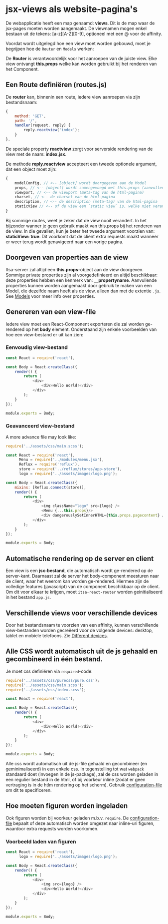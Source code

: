 # jsx-views als website-pagina's
De webapplicatie heeft een map genaamd: **views**. Dit is de map waar de jsx-pages moeten worden aangemaakt. De viewnamen mogen enkel bestaan uit de tekens: [a-z][A-Z][0-9], optioneel met een @ voor de affinity.

Voordat wordt uitgelegd hoe een view moet worden gebouwd, moet je begrijpen hoe de `Router` en `Models` werken:

De **Router** is verantwoordelijk voor het aanroepen van de juiste view. Elke view ontvangt **this.props** welke kan worden gebruikt bij het renderen van het Component.

## Een Route definiëren (routes.js)
De **router** kan, binnenin een route, iedere view aanroepen via zijn bestandsnaam:

```js
{
    method: 'GET',
    path: '/',
    handler(request, reply) {
        reply.reactview('index');
    }
},
```
De speciale property **reactview** zorgt voor serverside rendering van de view met de naam: **index.jsx**.

De methode **reply.reactview** accepteert een tweede optionele argument, dat een object moet zijn:
```js
{
    modelConfig, // <-- [object] wordt doorgegeven aan de Model
    props, // <-- [object] wordt samengevoegd met this.props (aanvullend op de voorgedefinieerde porperties en model-properties)
    viewport, // <-- de viewport (meta-tag van de html-pagina)
    charset, // <-- de charset van de html-pagina
    description, // <-- de description (meta-tag) van de html-pagina
    staticView // <-- of de view een `static view` is, welke niet verandert
}
```


Bij sommige routes, weet je zeker dat de view nooit verandert. In het bijzonder wanner je geen gebruik maakt van this.props bij het renderen van de view. In die gevallen, kun je beter het tweede argument voorzien van: **staticView: true**. Dit voorkomt dat de client extra requests maakt wanneer er weer terug wordt genavigeerd naar een vorige pagina.


## Doorgeven van properties aan de view
Itsa-server zal altijd een **this.props**-object aan de view doorgeven. Sommige private properties zijn al voorgedefinieerd en altijd beschikbaar: deze properties hebben een kenmerk van: **__propertyname**. Aanvullende properties kunnen worden aangemaakt door gebruik te maken van een Model, die dezelfde naam heeft als de view, alleen dan met de extentie `.js`. See [Models](/models) voor meer info over properties.

## Genereren van een view-file
Iedere view moet een React-Component exporteren die zal worden ge-rendered op het **body** element. Onderstaand zijn enkele voorbeelden van hoe een view-bestand er uit kan zien:

### Eenvoudig view-bestand
```js
const React = require('react'),

const Body = React.createClass({
    render() {
        return (
            <div>
                <div>Hello World!</div>
            </div>
        );
    }
});

module.exports = Body;
```

### Geavanceerd view-bestand

A more advance file may look like:

```js
require('../assets/css/main.scss');

const React = require('react'),
      Menu = require('../modules/menu.jsx'),
      Reflux = require('reflux'),
      store = require('../reflux/stores/app-store'),
      logo = require('../assets/images/logo.png');

const Body = React.createClass({
    mixins: [Reflux.connect(store)],
    render() {
        return (
            <div>
                <img className="logo" src={logo} />
                <Menu {...this.props}/>
                <div dangerouslySetInnerHTML={this.props.pagecontent} />
            </div>
        );
    }
});

module.exports = Body;
```

## Automatische rendering op de server en client

Een view is een **jsx-bestand**, die automatisch wordt ge-rendered op de server-kant. Daarnaast zal de server het body-component meesturen naar de client, waar het weerom kan worden ge-rendered. Hiermee zijn de volledige features (javascript) van de component beschikbaar op de client. Om dit voor elkaar te krijgen, moet `itsa-react-router` worden geinitialiseerd in het bestand `app.js`.

## Verschillende views voor verschillende devices

Door het bestandsnaam te voorzien van een affinity, kunnen verschillende view-bestanden worden gecreëerd voor de volgende devices: desktop, tablet en mobiele telefoons. Zie [Different devices](/different-devices).

## Alle CSS wordt automatisch uit de js gehaald en gecombineerd in één bestand.

Je moet css definiëren via `required`-code:

```js
require('../assets/css/purecss/pure.css');
require('../assets/css/main.scss');
require('../assets/css/index.scss');

const React = require('react'),

const Body = React.createClass({
    render() {
        return (
            <div>
                <div>Hello World!</div>
            </div>
        );
    }
});

module.exports = Body;

```

Alle css wordt automatisch uit de js-file gehaald en gecombineer (en geminimaliseerd) in een enkele css. In tegenstelling tot wat `webpack` standaard doet (invoegen in de js-package), zal de css worden geladen in een regulier bestand in de html, of bij voorkeur inline (zodat er geen vertraging is in de htlm rendering op het scherm). Gebruik [configuration-file](http://itsaserver.io/configuration) om dit te specificeren.

## Hoe moeten figuren worden ingeladen

Ook figuren worden bij voorkeur geladen m.b.v. `require`. De [configuration-file](http://itsaserver.io/configuration) bepaalt of deze automatisch worden omgezet naar inline-uri figuren, waardoor extra requests worden voorkomen.

### Voorbeeld laden van figuren

```js
const React = require('react'),
      logo = require('../assets/images/logo.png');

const Body = React.createClass({
    render() {
        return (
            <div>
                <img src={logo} />
                <div>Hello World!</div>
            </div>
        );
    }
});

module.exports = Body;
```
